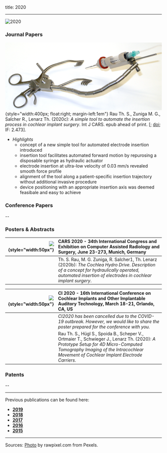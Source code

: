 title: 2020
- - -
![2020](BannerPaper2020.jpg)




### Journal Papers

![GraficalAbstract](Rau2020_CHD.jpg){style="width:400px; float:right; margin-left:1em"} Rau Th. S., Zuniga M. G., Salcher R., Lenarz Th. (2020c): _A simple tool to automate the insertion process in cochlear implant surgery_.  Int J CARS. epub ahead of print. \[[<span class="glyphicon glyphicon-file" aria-hidden="true"></span>](https://link.springer.com/content/pdf/10.1007/s11548-020-02243-7.pdf); [<span class="glyphicon glyphicon-link" aria-hidden="true"></span> doi](https://doi.org/10.1007/s11548-020-02243-7); IF: 2.473\]. 
 	
- *Highlights*
    - concept of a new simple tool for automated electrode insertion introduced
    - insertion tool facilitates automated forward motion by repurosing a disposable syringe as hydraulic actuator
    - electrode insertion at ultra-low velocity of 0.03 mm/s revealed smooth force profile
    - alignment of the tool along a patient-specific insertion trajectory without additional invasive procedure
    - device positioning with an appropriate insertion axis was deemed feasibale and easy to achieve


### Conference Papers

--

### Posters & Abstracts

| ![](EmptyLogo50px.jpg){style="width:50px"} | CARS 2020 - 34th International Congress and Exhibition on Computer Assisted Radiology and Surgery, June 23-273, Munich, Germany|
|-:|:------| 
| [<span class="glyphicon glyphicon-file" aria-hidden="true"></span>](Rau2020b_CARS_Poster_CHD_v01_A3.pdf) | Th. S. Rau, M. G. Zuniga, R. Salcher1, Th. Lenarz (2020b): _The Cochlea Hydro Drive. Description of a concept for hydraulically operated, automated insertion of electrodes in cochlear implant surgery_. | 


| ![](EmptyLogo50px.jpg){style="width:50px"} | CI 2020 - 16th International Conference on Cochlear Implants and Other Implantable Auditory Technology, March 18-21, Orlando, CA, US| 
|-:|:------| 
|   |  _CI2020 has been cancelled due to the COVID-19 outbreak. However, we would like to share the poster prepared for the conference with you._ | 
| [<span class="glyphicon glyphicon-file" aria-hidden="true"></span>](Rau2020_CI2020_Poster.pdf) | Rau Th. S., Hügl S., Spoida B., Scheper V., Ortmaier T., Schwieger J., Lenarz Th. (2020): _A Prototype Setup for 4D Micro-Computed Tomography Imaging of the Intracochlear Movement of Cochlear Implant Electrode Carriers_. |


### Patents
--

- - -

Previous publications can be found here:

* [**2019**](v2019.html)
* [**2018**](w2018.html)
* [**2017**](x2017.html)
* [**2016**](y2016.html)
* [**2015**](z2015.html)

- - - 
Sources: [Photo](https://www.pexels.com/photo/woman-uses-black-typewriter-917476) by rawpixel.com from Pexels.
